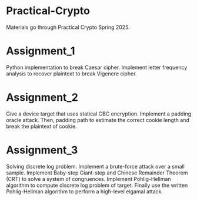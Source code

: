 # Practical-Crypto
Materials go through Practical Crypto Spring 2025.

# Assignment_1
Python implementation to break Caesar cipher. Implement letter frequency analysis to recover plaintext to break Vigenere cipher.

# Assignment_2
Give a device target that uses statical CBC encryption. Implement a padding oracle attack. Then, padding path to estimate the correct cookie length and break the plaintext of cookie.

# Assignment_3 
Solving discrete log problem. Implement a brute-force attack over a small sample. Implement Baby-step Giant-step and Chinese Remainder Theorem (CRT) to solve a system of congruences. Implement Pohlig-Hellman algorithm to compute discrete log problem of target. Finally use the written Pohlig-Hellman algorithm to perform a high-level elgamal attack.
